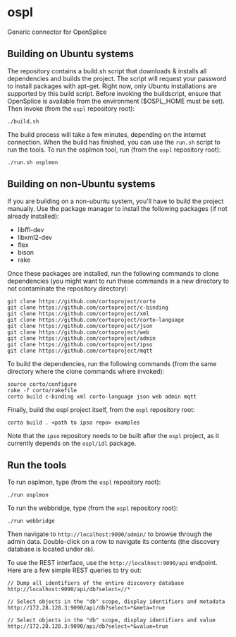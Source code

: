 # ospl
Generic connector for OpenSplice 

## Building on Ubuntu systems
The repository contains a build.sh script that downloads & installs all dependencies and builds the project. The script will request  your password to install packages with apt-get. Right now, only Ubuntu installations are supported by this build script. Before invoking the buildscript, ensure that OpenSplice is available from the environment ($OSPL_HOME must be set). Then invoke (from the `ospl` repository root):
```
./build.sh
```
The build process will take a few minutes, depending on the internet connection. When the build has finished, you can use the `run.sh` script to run the tools. To run the osplmon tool, run (from the `ospl` repository root):
```
./run.sh osplmon
```

## Building on non-Ubuntu systems
If you are building on a non-ubuntu system, you'll have to build the project manually. Use the package manager to install the following packages (if not already installed):
 * libffi-dev
 * libxml2-dev
 * flex
 * bison
 * rake
 
Once these packages are installed, run the following commands to clone dependencies (you might want to run these commands in a new directory to not contaminate the repository directory):
```
git clone https://github.com/cortoproject/corto
git clone https://github.com/cortoproject/c-binding
git clone https://github.com/cortoproject/xml
git clone https://github.com/cortoproject/corto-language
git clone https://github.com/cortoproject/json
git clone https://github.com/cortoproject/web
git clone https://github.com/cortoproject/admin
git clone https://github.com/cortoproject/ipso
git clone https://github.com/cortoproject/mqtt
```

To build the dependencies, run the following commands (from the same directory where the clone commands where invoked):
```
source corto/configure
rake -f corto/rakefile
corto build c-binding xml corto-language json web admin mqtt
```

Finally, build the ospl project itself, from the `ospl` repository root:
```
corto build . <path to ipso repo> examples
```
Note that the `ipso` repository needs to be built after the `ospl` project, as it currently depends on the `ospl/idl` package.

## Run the tools
To run osplmon, type (from the `ospl` repository root):
```
./run osplmon
```
To run the webbridge, type (from the `ospl` repository root):
```
./run webbridge
```
Then navigate to `http://localhost:9090/admin/` to browse through the admin data. Double-click on a row to navigate its contents (the discovery database is located under `db`).

To use the REST interface, use the `http://localhost:9090/api` endpoint. Here are a few simple REST queries to try out:
```
// Dump all identifiers of the entire discovery database
http://localhost:9090/api/db?select=//*

// Select objects in the "db" scope, display identifiers and metadata
http://172.28.128.3:9090/api/db?select=*&meta=true

// Select objects in the "db" scope, display identifiers and value
http://172.28.128.3:9090/api/db?select=*&value=true
```
